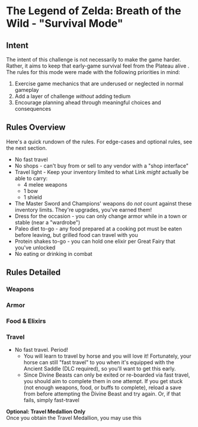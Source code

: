 # The Legend of Zelda: Breath of the Wild - "Survival Mode"

## Intent

The intent of this challenge is not necessarily to make the game harder. Rather, it aims to keep that early-game survival feel from the Plateau alive . The rules for this mode were made with the following priorities in mind:

1. Exercise game mechanics that are underused or neglected in normal gameplay
2. Add a layer of challenge _without_ adding tedium
3. Encourage planning ahead through meaningful choices and consequences

## Rules Overview

Here's a quick rundown of the rules. For edge-cases and optional rules, see the next section.

* No fast travel
* No shops - can't buy from or sell to any vendor with a "shop interface"
* Travel light - Keep your inventory limited to what Link _might_ actually be able to carry:
  * 4 melee weapons
  * 1 bow
  * 1 shield
* The Master Sword and Champions' weapons do _not_ count against these inventory limits. They're upgrades, you've earned them!
* Dress for the occasion - you can only change armor while in a town or stable (near a "wardrobe")
* Paleo diet to-go - any food prepared at a cooking pot must be eaten before leaving, but grilled food can travel with you
* Protein shakes to-go - you can hold one elixir per Great Fairy that you've unlocked
* No eating or drinking in combat

## Rules Detailed

### Weapons



### Armor



### Food & Elixirs



### Travel

* No fast travel. Period!
  * You will learn to travel by horse and you will love it! Fortunately, your horse can still "fast travel" to you when it's equipped with the Ancient Saddle (DLC required), so you'll want to get this early.
  * Since Divine Beasts can only be exited or re-boarded via fast travel, you should aim to complete them in one attempt. If you get stuck (not enough weapons, food, or buffs to complete), reload a save from before attempting the Divine Beast and try again. Or, if that fails, simply fast-travel

**Optional: Travel Medallion Only**<br/>
Once you obtain the Travel Medallion, you may use this 
